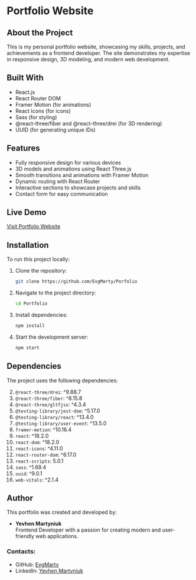 # Portfolio Website

## About the Project

This is my personal portfolio website, showcasing my skills, projects, and achievements as a frontend developer. The site demonstrates my expertise in responsive design, 3D modeling, and modern web development.

## Built With

- React.js
- React Router DOM
- Framer Motion (for animations)
- React Icons (for icons)
- Sass (for styling)
- @react-three/fiber and @react-three/drei (for 3D rendering)
- UUID (for generating unique IDs)

## Features

- Fully responsive design for various devices
- 3D models and animations using React Three.js
- Smooth transitions and animations with Framer Motion
- Dynamic routing with React Router
- Interactive sections to showcase projects and skills
- Contact form for easy communication

## Live Demo

[Visit Portfolio Website](https://porfolio-tau-self.vercel.app/)

## Installation

To run this project locally:

1. Clone the repository:

   ```bash
   git clone https://github.com/EvgMarty/Porfolio

   ```
2. Navigate to the project directory:

   ```bash
   cd Portfolio

   ```
3. Install dependencies:

   ```bash
   npm install

   ```
4. Start the development server:
   ```bash
   npm start
   
   ```

## Dependencies

The project uses the following dependencies:

2. `@react-three/drei`: ^9.88.7
3. `@react-three/fiber`: ^8.15.8
4. `@react-three/gltfjsx`: ^4.3.4
5. `@testing-library/jest-dom`: ^5.17.0
6. `@testing-library/react`: ^13.4.0
7. `@testing-library/user-event`: ^13.5.0
8. `framer-motion`: ^10.16.4
9. `react`: ^18.2.0
10. `react-dom`: ^18.2.0
11. `react-icons`: ^4.11.0
12. `react-router-dom`: ^6.17.0
13. `react-scripts`: 5.0.1
14. `sass`: ^1.69.4
15. `uuid`: ^9.0.1
16. `web-vitals`: ^2.1.4

## Author

This portfolio was created and developed by:

- **Yevhen Martyniuk**  
  Frontend Developer with a passion for creating modern and user-friendly web applications.

### Contacts:

- GitHub: [EvgMarty](https://github.com/EvgMarty)
- LinkedIn: [Yevhen Martyniuk](https://www.linkedin.com/in/evgmarty/)

